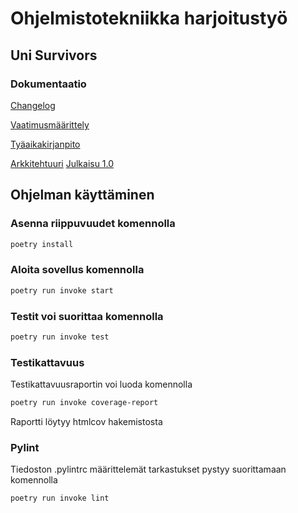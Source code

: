# Ohjelmistotekniikka harjoitustyö
## Uni Survivors

### Dokumentaatio 

[Changelog](dokumentaatio/changelog.md)

[Vaatimusmäärittely](dokumentaatio/vaatimusmaarittely.md)

[Tyäaikakirjanpito](dokumentaatio/tyoaikakirjanpito.md)

[Arkkitehtuuri](dokumentaatio/arkkitehtuuri.md)
[Julkaisu 1.0](https://github.com/Teetil/ot-harjoitustyo/releases/tag/viikko5)


## Ohjelman käyttäminen

### Asenna riippuvuudet komennolla

```bash
poetry install
```

### Aloita sovellus komennolla

```bash
poetry run invoke start
```
### Testit voi suorittaa komennolla

```bash
poetry run invoke test
```

### Testikattavuus

Testikattavuusraportin voi luoda komennolla

```bash
poetry run invoke coverage-report
```

Raportti löytyy htmlcov hakemistosta

### Pylint

Tiedoston .pylintrc määrittelemät tarkastukset pystyy suorittamaan komennolla

```bash
poetry run invoke lint
```
